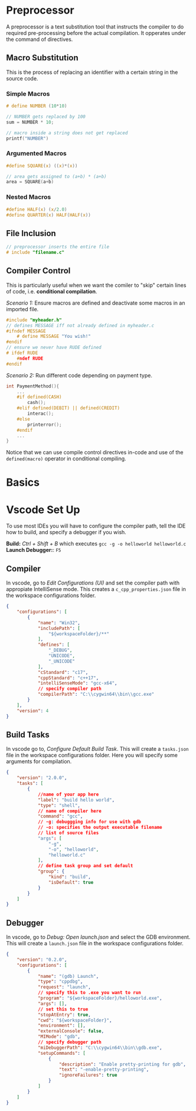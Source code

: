 # Preprocessor

A preprocessor is a text substitution tool that instructs the compiler to do required pre-processing before the actual compilation.  It opperates under the command of directives.

## Macro Substitution

This is the process of replacing an identifier with a certain string in the source code.

### Simple Macros

 ```c
# define NUMBER (10*10)

// NUMBER gets replaced by 100
sum = NUMBER * 10;

// macro inside a string does not get replaced
printf("NUMBER")
 ```

### Argumented Macros

```c
#define SQUARE(x) ((x)*(x))

// area gets assigned to (a+b) * (a+b)
area = SQUARE(a+b)
```

### Nested Macros

```c
#define HALF(x) (x/2.0)
#define QUARTER(x) HALF(HALF(x))
```

## File Inclusion

```c
// preprocessor inserts the entire file
# include "filename.c"
```

## Compiler Control

This is particularly useful when we want the comiler to "skip" certain lines of code, i.e. **conditional compilation**.

*Scenario 1:* Ensure macros are defined and deactivate some macros in an imported file.

```c
#include "myheader.h"
// defines MESSAGE iff not already defined in myheader.c
#ifndef MESSAGE
    # define MESSAGE "You wish!"
#endif
// ensure we never have RUDE defined
# ifdef RUDE
    #ndef RUDE
#endif
```

*Scenario 2:* Run different code depending on payment type.

```c
int PaymentMethod(){
    ...
    #if defined(CASH)
        cash();
    #elif defined(DEBIT) || defined(CREDIT)
        interac();
    #else
        printerror();
    #endif
    ...
}
```
Notice that we can use compile control directives in-code and use of the ```defined(macro)``` operator in conditional compiling.

# Basics



# Vscode Set Up

To use most IDEs you will have to configure the compiler path, tell the IDE how to build, and specify a debugger if you wish.

**Build:** *Ctrl + Shift + B* which executes ```gcc -g -o helloworld helloworld.c```
**Launch Debugger:**: ```F5```

## Compiler

In vscode, go to *Edit Configurations (UI)* and set the compiler path with appropiate IntelliSense mode.  This creates a ```c_cpp_properties.json``` file in the workspace configurations folder.

```json
{
    "configurations": [
        {
            "name": "Win32",
            "includePath": [
                "${workspaceFolder}/**"
            ],
            "defines": [
                "_DEBUG",
                "UNICODE",
                "_UNICODE"
            ],
            "cStandard": "c17",
            "cppStandard": "c++17",
            "intelliSenseMode": "gcc-x64",
            // specify compiler path
            "compilerPath": "C:\\cygwin64\\bin\\gcc.exe"
        }
    ],
    "version": 4
}
```

## Build Tasks

In vscode go to, *Configure Default Build Task*.  This will create a ```tasks.json``` file in the workspace configurations folder. Here you will specify some arguments for compilation.

```json
{
    "version": "2.0.0",
    "tasks": [
        {
            //name of your app here
            "label": "build hello world",
            "type": "shell",
            // name of compiler here
            "command": "gcc",
            // -g: debuggging info for use with gdb
            // -o: specifies the output executable filename 
            // list of source files
            "args": [
                "-g", 
                "-o", "helloworld",
                "helloworld.c"
            ], 
            // define task group and set default
            "group": {
                "kind": "build",
                "isDefault": true
            }
        }
    ]
}
```

## Debugger

In vscode, go to *Debug: Open launch.json* and select the GDB environment.  This will create a ```launch.json``` file in the workspace configurations folder.  

```json
{
    "version": "0.2.0",
    "configurations": [
        {
            "name": "(gdb) Launch",
            "type": "cppdbg",
            "request": "launch",
            // specify this to .exe you want to run
            "program": "${workspaceFolder}/helloworld.exe",
            "args": [],
            // set this to true
            "stopAtEntry": true,
            "cwd": "${workspaceFolder}",
            "environment": [],
            "externalConsole": false,
            "MIMode": "gdb",
            // specify debugger path
            "miDebuggerPath": "C:\\cygwin64\\bin\\gdb.exe",
            "setupCommands": [
                {
                    "description": "Enable pretty-printing for gdb",
                    "text": "-enable-pretty-printing",
                    "ignoreFailures": true
                }
            ]
        }
    ]
}
```